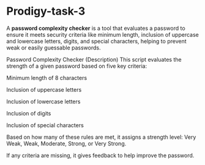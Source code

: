 # Prodigy-task-3
A **password complexity checker** is a tool that evaluates a password to ensure it meets security criteria like minimum length, inclusion of uppercase and lowercase letters, digits, and special characters, helping to prevent weak or easily guessable passwords.

Password Complexity Checker (Description)
This script evaluates the strength of a given password based on five key criteria:

Minimum length of 8 characters

Inclusion of uppercase letters

Inclusion of lowercase letters

Inclusion of digits

Inclusion of special characters

Based on how many of these rules are met, it assigns a strength level:
Very Weak, Weak, Moderate, Strong, or Very Strong.

If any criteria are missing, it gives feedback to help improve the password.
